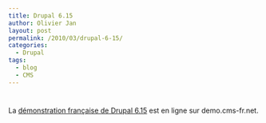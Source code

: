 ```yaml
---
title: Drupal 6.15
author: Olivier Jan
layout: post
permalink: /2010/03/drupal-6-15/
categories:
  - Drupal
tags:
  - blog
  - CMS
---
```

# 

La [démonstration française de Drupal 6.15][1] est en ligne sur demo.cms-fr.net.

 [1]: /demo/drupal/